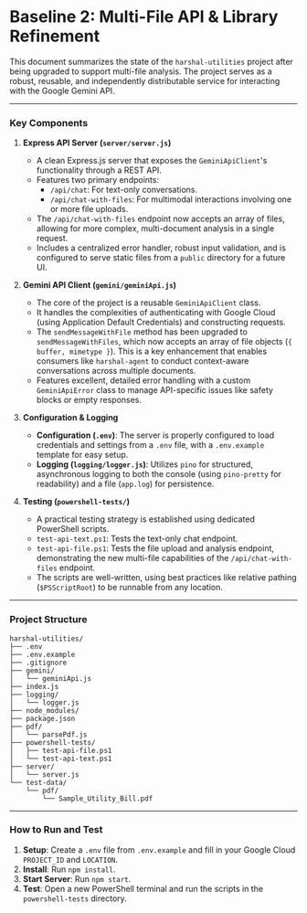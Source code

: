 # Baseline 2: Multi-File API & Library Refinement

This document summarizes the state of the `harshal-utilities` project after being upgraded to support multi-file analysis. The project serves as a robust, reusable, and independently distributable service for interacting with the Google Gemini API.

---

### Key Components

1.  **Express API Server (`server/server.js`)**
    *   A clean Express.js server that exposes the `GeminiApiClient`'s functionality through a REST API.
    *   Features two primary endpoints:
        *   `/api/chat`: For text-only conversations.
        *   `/api/chat-with-files`: For multimodal interactions involving one or more file uploads.
    *   The `/api/chat-with-files` endpoint now accepts an array of files, allowing for more complex, multi-document analysis in a single request.
    *   Includes a centralized error handler, robust input validation, and is configured to serve static files from a `public` directory for a future UI.

2.  **Gemini API Client (`gemini/geminiApi.js`)**
    *   The core of the project is a reusable `GeminiApiClient` class.
    *   It handles the complexities of authenticating with Google Cloud (using Application Default Credentials) and constructing requests.
    *   The `sendMessageWithFile` method has been upgraded to `sendMessageWithFiles`, which now accepts an array of file objects (`{ buffer, mimetype }`). This is a key enhancement that enables consumers like `harshal-agent` to conduct context-aware conversations across multiple documents.
    *   Features excellent, detailed error handling with a custom `GeminiApiError` class to manage API-specific issues like safety blocks or empty responses.

3.  **Configuration & Logging**
    *   **Configuration (`.env`)**: The server is properly configured to load credentials and settings from a `.env` file, with a `.env.example` template for easy setup.
    *   **Logging (`logging/logger.js`)**: Utilizes `pino` for structured, asynchronous logging to both the console (using `pino-pretty` for readability) and a file (`app.log`) for persistence.

4.  **Testing (`powershell-tests/`)**
    *   A practical testing strategy is established using dedicated PowerShell scripts.
    *   `test-api-text.ps1`: Tests the text-only chat endpoint.
    *   `test-api-file.ps1`: Tests the file upload and analysis endpoint, demonstrating the new multi-file capabilities of the `/api/chat-with-files` endpoint.
    *   The scripts are well-written, using best practices like relative pathing (`$PSScriptRoot`) to be runnable from any location.

---

### Project Structure

```
harshal-utilities/
├── .env
├── .env.example
├── .gitignore
├── gemini/
│   └── geminiApi.js
├── index.js
├── logging/
│   └── logger.js
├── node_modules/
├── package.json
├── pdf/
│   └── parsePdf.js
├── powershell-tests/
│   ├── test-api-file.ps1
│   └── test-api-text.ps1
├── server/
│   └── server.js
└── test-data/
    └── pdf/
        └── Sample_Utility_Bill.pdf
```

---

### How to Run and Test

1.  **Setup**: Create a `.env` file from `.env.example` and fill in your Google Cloud `PROJECT_ID` and `LOCATION`.
2.  **Install**: Run `npm install`.
3.  **Start Server**: Run `npm start`.
4.  **Test**: Open a new PowerShell terminal and run the scripts in the `powershell-tests` directory.
 